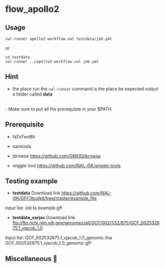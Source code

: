 # flow_apollo2
## Usage
```
cwl-runner apollo2-workflow.cwl testdata/job.yml
```
or
```
cd testdata
cwl-runner ../apollo2-workflow.cwl job.yml
```

## Hint
- the place run the ```cwl-runner``` command is the place be expected output a folder called **data**
<br>
- Make sure to put all the prerequiste in your $PATH

## Prerequisite
- faToTwoBit

- samtools

- jbrowse
https://github.com/GMOD/jbrowse

- wiggle-tool
https://github.com/NAL-i5K/wiggle-tools

## Testing example
- **testdata** 
Download link
https://github.com/NAL-i5K/GFF3toolkit/tree/master/example_file

Input list: 
old.fa
example.gff
<br>

- **testdata_varjac** 
Download link
ftp://ftp.ncbi.nlm.nih.gov/genomes/all/GCF/002/532/875/GCF_002532875.1_vjacob_1.0

Input list:
GCF_002532875.1_vjacob_1.0_genomic.fna
GCF_002532875.1_vjacob_1.0_genomic.gff
<br>

 
## Miscellaneous :rocket:

